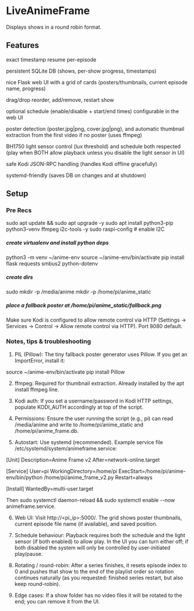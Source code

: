 # LiveAnimeFrame
Displays shows in a round robin format.


## Features
exact timestamp resume per-episode

persistent SQLite DB (shows, per-show progress, timestamps)

nice Flask web UI with a grid of cards (posters/thumbnails, current episode name, progress)

drag/drop reorder, add/remove, restart show

optional schedule (enable/disable + start/end times) configurable in the web UI

poster detection (poster.jpg|png, cover.jpg|png), and automatic thumbnail extraction from the first video if no poster (uses ffmpeg)

BH1750 light sensor control (lux threshold) and schedule both respected (play when BOTH allow playback unless you disable the light sensor in UI)

safe Kodi JSON-RPC handling (handles Kodi offline gracefully)

systemd-friendly (saves DB on changes and at shutdown)


## Setup

### Pre Recs
sudo apt update && sudo apt upgrade -y
sudo apt install python3-pip python3-venv ffmpeg i2c-tools -y
sudo raspi-config    # enable I2C
##### create virtualenv and install python deps
python3 -m venv ~/anime-env
source ~/anime-env/bin/activate
pip install flask requests smbus2 python-dotenv
##### create dirs
sudo mkdir -p /media/anime
mkdir -p /home/pi/anime_static
##### place a fallback poster at /home/pi/anime_static/fallback.png


Make sure Kodi is configured to allow remote control via HTTP (Settings → Services → Control → Allow remote control via HTTP). Port 8080 default.



### Notes, tips & troubleshooting

1. PIL (Pillow): The tiny fallback poster generator uses Pillow. If you get an ImportError, install it:

source ~/anime-env/bin/activate
pip install Pillow


2. ffmpeg: Required for thumbnail extraction. Already installed by the apt install ffmpeg line.


3. Kodi auth: If you set a username/password in Kodi HTTP settings, populate KODI_AUTH accordingly at top of the script.


4. Permissions: Ensure the user running the script (e.g., pi) can read /media/anime and write to /home/pi/anime_static and /home/pi/anime_frame.db.


5. Autostart: Use systemd (recommended). Example service file /etc/systemd/system/animeframe.service:

[Unit]
Description=Anime Frame v2
After=network-online.target

[Service]
User=pi
WorkingDirectory=/home/pi
ExecStart=/home/pi/anime-env/bin/python /home/pi/anime_frame_v2.py
Restart=always

[Install]
WantedBy=multi-user.target

Then sudo systemctl daemon-reload && sudo systemctl enable --now animeframe.service.


6. Web UI: Visit http://<pi_ip>:5000/. The grid shows poster thumbnails, current episode file name (if available), and saved position.


7. Schedule behaviour: Playback requires both the schedule and the light sensor (if both enabled) to allow play. In the UI you can turn either off; if both disabled the system will only be controlled by user-initiated play/pause.


8. Rotating / round-robin: After a series finishes, it resets episode index to 0 and pushes that show to the end of the playlist order so rotation continues naturally (as you requested: finished series restart, but also keep round-robin).


9. Edge cases: If a show folder has no video files it will be rotated to the end; you can remove it from the UI.
